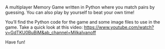 A multiplayer Memory Game written in Python where you match pairs by guessing. 
You can also play by yourself to beat your own time!

You’ll find the Python code for the game and some image files to use in the game.
Take a quick look at this video: https://www.youtube.com/watch?v=GdTKU0BuBiM&ab_channel=MilkaIvanoff

Have fun!
